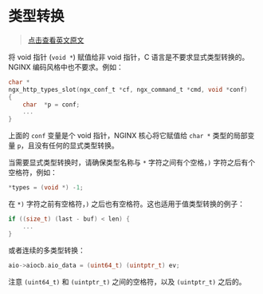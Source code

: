 # 类型转换

> [点击查看英文原文](https://github.com/openresty/openresty.org/blob/9fa7554feee056304cd788d4584d6cf21442fd3f/v2/en/c-coding-style-guide.md#type-casting)

将 void 指针 (`void *`) 赋值给非 void 指针，C 语言是不要求显式类型转换的。NGINX 编码风格中也不要求。例如：

```C
char *
ngx_http_types_slot(ngx_conf_t *cf, ngx_command_t *cmd, void *conf)
{
    char  *p = conf;
    ...
}
```

上面的 `conf` 变量是个 void 指针，NGINX 核心将它赋值给 `char *` 类型的局部变量 `p`，且没有任何的显式类型转换。

当需要显式类型转换时，请确保类型名称与 `*` 字符之间有个空格，`)` 字符之后有个空格符，例如：

```C
*types = (void *) -1;
```

在 `*)` 字符之前有空格符，`)` 之后也有空格符。这也适用于值类型转换的例子：

```C
if ((size_t) (last - buf) < len) {
    ...
}
```

或者连续的多类型转换：

```C
aio->aiocb.aio_data = (uint64_t) (uintptr_t) ev;
```

注意 `(uint64_t)` 和 `(uintptr_t)` 之间的空格符，以及 `(uintptr_t)` 之后的。